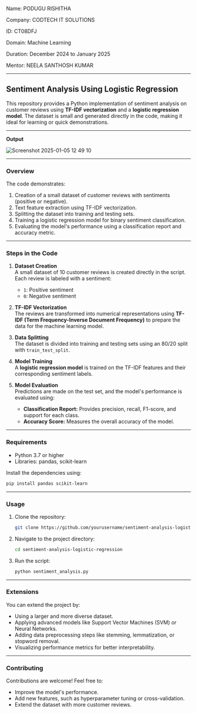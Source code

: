 Name: PODUGU RISHITHA

Company: CODTECH IT SOLUTIONS

ID: CT08DFJ

Domain: Machine Learning

Duration: December 2024 to January 2025

Mentor: NEELA SANTHOSH KUMAR

---

## **Sentiment Analysis Using Logistic Regression**

This repository provides a Python implementation of sentiment analysis on customer reviews using **TF-IDF vectorization** and a **logistic regression model**. The dataset is small and generated directly in the code, making it ideal for learning or quick demonstrations.

---

**Output**

![Screenshot 2025-01-05 12 49 10](https://github.com/user-attachments/assets/a3e343a4-18b2-4a63-a906-f6072b2b0cb2)

---

### **Overview**

The code demonstrates:
1. Creation of a small dataset of customer reviews with sentiments (positive or negative).
2. Text feature extraction using TF-IDF vectorization.
3. Splitting the dataset into training and testing sets.
4. Training a logistic regression model for binary sentiment classification.
5. Evaluating the model's performance using a classification report and accuracy metric.

---

### **Steps in the Code**

1. **Dataset Creation**  
   A small dataset of 10 customer reviews is created directly in the script. Each review is labeled with a sentiment:
   - `1`: Positive sentiment
   - `0`: Negative sentiment

2. **TF-IDF Vectorization**  
   The reviews are transformed into numerical representations using **TF-IDF (Term Frequency-Inverse Document Frequency)** to prepare the data for the machine learning model.

3. **Data Splitting**  
   The dataset is divided into training and testing sets using an 80/20 split with `train_test_split`.

4. **Model Training**  
   A **logistic regression model** is trained on the TF-IDF features and their corresponding sentiment labels.

5. **Model Evaluation**  
   Predictions are made on the test set, and the model's performance is evaluated using:
   - **Classification Report:** Provides precision, recall, F1-score, and support for each class.
   - **Accuracy Score:** Measures the overall accuracy of the model.

---

### **Requirements**

- Python 3.7 or higher
- Libraries: pandas, scikit-learn

Install the dependencies using:
```bash
pip install pandas scikit-learn
```

---

### **Usage**

1. Clone the repository:
   ```bash
   git clone https://github.com/yourusername/sentiment-analysis-logistic-regression.git
   ```
2. Navigate to the project directory:
   ```bash
   cd sentiment-analysis-logistic-regression
   ```
3. Run the script:
   ```bash
   python sentiment_analysis.py
   ```
   
---

### **Extensions**

You can extend the project by:
- Using a larger and more diverse dataset.
- Applying advanced models like Support Vector Machines (SVM) or Neural Networks.
- Adding data preprocessing steps like stemming, lemmatization, or stopword removal.
- Visualizing performance metrics for better interpretability.

---

### **Contributing**

Contributions are welcome! Feel free to:
- Improve the model's performance.
- Add new features, such as hyperparameter tuning or cross-validation.
- Extend the dataset with more customer reviews.
